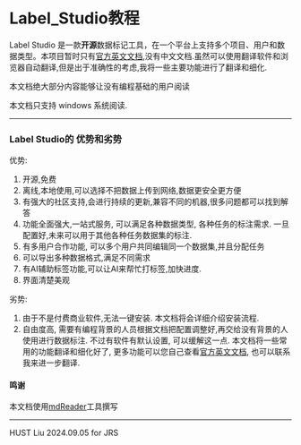 # Label_Studio教程
Label Studio 是一款**开源**数据标记工具，在一个平台上支持多个项目、用户和数据类型。本项目暂时只有[官方英文文档](https://labelstud.io/guide/get_started),没有中文文档.虽然可以使用翻译软件和浏览器自动翻译,但是出于准确性的考虑,我将一些主要功能进行了翻译和细化.

本文档绝大部分内容能够让没有编程基础的用户阅读

本文档只支持 windows 系统阅读.
- - - 

### Label Studio的 优势和劣势

优势:
1. 开源,免费
2. 离线,本地使用,可以选择不把数据上传到网络,数据更安全更方便
3. 有强大的社区支持,会进行持续的更新,兼容不同的机器,很多问题都可以找到解答
4. 功能全面强大,一站式服务, 可以满足各种数据类型, 各种任务的标注需求. 一旦配置好,未来可以用于其他各种任务数据集的标注.
5. 有多用户合作功能, 可以多个用户共同编辑同一个数据集,并且分配任务
6. 可以导出多种数据格式,满足不同需求
7. 有AI辅助标签功能,可以让AI来帮忙打标签,加快进度.
8. 界面清楚美观

劣势:
1. 由于不是付费商业软件,无法一键安装. 本文档将会详细介绍安装流程. 
2. 自由度高, 需要有编程背景的人员根据文档把配置调整好,再交给没有背景的人使用进行数据标注. 不过有软件有默认设置, 可以缓解这一点. 本文档将一些常用的功能翻译和细化好了, 更多功能可以您自己查看[官方英文文档](https://labelstud.io/guide/get_started), 也可以联系我来进一步翻译. 

#### 鸣谢

本文档使用[mdReader](https://ooboqoo.github.io/mdreader)工具撰写


______
HUST Liu 2024.09.05 for JRS
